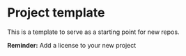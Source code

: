# Project template

This is a template to serve as a starting point for new repos.

**Reminder:** Add a license to your new project
